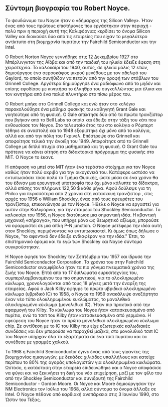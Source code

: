 ## Σύντομη βιογραφία του Robert Noyce.


Το ψευδώνυμο του Noyce ήταν ο «δήμαρχος της Silicon Valley». Ήταν ένας από τους πρώτους επιστήμονες που εργάστηκαν στην περιοχή - πολύ πριν η περιοχή αυτή της Καλιφόρνιας κερδίσει το όνομα Silicon Valley και διοικούσε δύο από τις εταιρείες που είχαν το μεγαλύτερο αντίκτυπο στη βιομηχανία πυριτίου: την Fairchild Semiconductor και την Intel.

Ο Robert Norton Noyce γεννήθηκε στις 12 Δεκεμβρίου 1927 στο Μπέρλινγκτον της Αϊόβα και από την παιδική του ηλικία έδειξε έφεση στη χειροτεχνία. Το καλοκαίρι του 1940, αυτός, σε ηλικία μόλις 12 ετών, δημιούργησε ένα αεροσκάφος μικρού μεγέθους με τον αδελφό του Gaylord, το οποίο συνήθιζαν να πετούν από την οροφή των στάβλων του Grinnell College. Αργότερα δημιούργησε ένα ραδιόφωνο από το μηδέν και επίσης εφοδίασε με κινητήρα το έλκηθρο του συγκολλώντας μια έλικα και τον κινητήρα από ένα παλιό πλυντήριο στο πίσω μέρος του.

Ο Robert μπήκε στο Grinnell College και ενώ ήταν στο κολέγιο παρακολούθησε ένα μάθημα φυσικής του καθηγητή Grant Gale και γοητεύτηκε από τη φυσική. Ο Gale απέκτησε δύο από τα πρώτα τρανζίστορ που βγήκαν από το Bell Labs τα οποία και έδειξε στην τάξη του κάτι που ενθουσίασε τον Noyce. Στο τελευταίο έτος του στο κολέγιο ο Ρόμπερτ τέθηκε σε αναστολή και το 1948 εξορίστηκε όχι μόνο από το κολέγιο, αλλά και από την πόλη του Γκρινελ. Επέστρεψε στο Grinnell και αποφοίτησε τελικά την άνοιξη του 1949. Αποφοίτησε από το Grinnell College με διπλό πτυχίο στα μαθηματικά και τη φυσική. Ο Grant Gale του πρότεινε να κάνει αίτηση στο διδακτορικό πρόγραμμα της φυσικής στο MIT. Ο Noyce το έκανε.

Η απόφαση να μπεί στο MIT ήταν ένα τεράστιο στοίχημα για τον Noyce καθώς ήταν πολύ ακριβό για την οικογένειά του. Κατάφερε ωστόσο να εντυπωσιάσει τόσο πολύ το Τμήμα Φυσικής, ώστε μέσα σε ένα χρόνο θα του έδιναν μια ερευνητική υποτροφία που όχι μόνο κάλυπτε τα δίδακτρα, αλλά επίσης τον πλήρωνε 122,50 $ κάθε μήνα. Αφού δούλεψε για τη Philco για περισσότερα από 2 χρόνια στη κατασκευή τρανζίστορ , στις αρχές του 1956 ο William Shockley, ένας από τους εφευρέτες του τρανζίστορ, επικοινώνησε με τον Noyce. Ήθελε ο Noyce να εργαστεί για αυτόν στην Καλιφόρνια, για την εταιρεία του Shockley Semiconductor. Το καλοκαίρι του 1956, η Noyce διατύπωσε μια σημαντική ιδέα. Η κβαντική μηχανική «σήραγγα», που υπήρχε μόνο ως θεωρητικό αξίωμα, μπορούσε να εφαρμοστεί σε μια απλή P-N junction. Ο Noyce μετέφερε την ιδέα αυτή στον Shockley, περιμένοντας να εντυπωσιαστεί. Κι όμως όπως δήλωσε ο Noyce, "το αφεντικό δεν έδειξε ενδιαφέρον για την ιδέα." Έτσι, το επιστημονικό όραμα και το εγώ των Shockley και Noyce σύντομα συγκρούστηκαν.

Η Noyce άφησε τον Shockley τον Σεπτέμβριο του 1957 και ίδρυσε την Fairchild Semiconductor Corporation. Τα χρόνια του στην Fairchild Semiconductor αναμφίβολα ήταν τα πιο γόνιμα πνευματικά χρόνια της ζωής του Noyce. Επτά από τα 17 διπλώματα ευρεσιτεχνίας του, συμπεριλαμβανομένου του πιο σημαντικού, για το ολοκληρωμένο κύκλωμα, χρονολογούνται από τους 18 μήνες μετά την έναρξη της εταιρείας. Αφού ο Jack Kilby εφήυρε το πρώτο υβριδικό ολοκληρωμένο κύκλωμα (υβριδικό IC) το 1958, ο Noyce το 1959 ανακάλυψε ανεξάρτητα έναν νέο τύπο ολοκληρωμένου κυκλώματος, το μονολιθικό ολοκληρωμένο κύκλωμα (μονολιθικό IC). Ήταν πιο πρακτικό από την εφαρμογή του Kilby. Το κύκλωμα του Noyce ήταν κατασκευασμένο από πυρίτιο, ενώ το τσιπ του Kilby ήταν κατασκευασμένο από γερμάνιο. Η εφεύρεση του Noyce ήταν το πρώτο μονολιθικό ολοκληρωμένο κύκλωμα chip. Σε αντίθεση με το IC του Kilby που είχε εξωτερικές καλωδιακές συνδέσεις και δεν μπορούσε να παραχθεί μαζικά, στο μονολιθικό τσιπ IC του Noyce υπήρχαν όλα τα εξαρτήματα σε ένα τσιπ πυριτίου και τα συνέδεσε με γραμμές χαλκού.

Το 1968 η Fairchild Semiconductor έγινε ένας από τους γίγαντες της βιομηχανίας ημιαγωγών, με δεκάδες χιλιάδες υπαλλήλους και κατείχε περίπου το 80% της αγοράς υπολογιστών για ολοκληρωμένα κυκλώματα. Ωστόσο, η κατάσταση στην εταιρεία επιδεινώθηκε και ο Noyce αποφάσισε να φύγει και να ξεκινήσει τη δική του νέα επιχείρηση, μαζί με τον φίλο του από την Shockley Semiconductor και συνιδρυτή της Fairchild Semiconductor - Gordon Moore. Οι Noyce και Moore δημιούργησαν την NM Electronics τον Ιούλιο του 1968, αλλά σύντομα το όνομα άλλαξε σε Intel.
Ο Noyce πέθανε από καρδιακή ανεπάρκεια στις 3 Ιουνίου 1990, στο Ώστιν του Τέξας.


